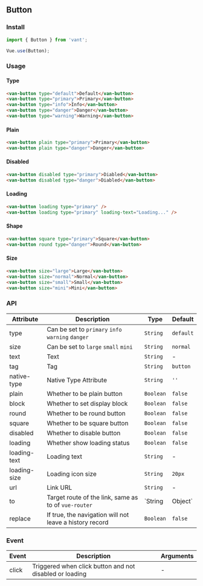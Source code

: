 ## Button

### Install
``` javascript
import { Button } from 'vant';

Vue.use(Button);
```

### Usage

#### Type

```html
<van-button type="default">Default</van-button>
<van-button type="primary">Primary</van-button>
<van-button type="info">Info</van-button>
<van-button type="danger">Danger</van-button>
<van-button type="warning">Warning</van-button>
```

#### Plain

```html
<van-button plain type="primary">Primary</van-button>
<van-button plain type="danger">Danger</van-button>
```

#### Disabled

```html
<van-button disabled type="primary">Diabled</van-button>
<van-button disabled type="danger">Diabled</van-button>
```

#### Loading

```html 
<van-button loading type="primary" />
<van-button loading type="primary" loading-text="Loading..." />
```

#### Shape

```html 
<van-button square type="primary">Square</van-button>
<van-button round type="danger">Round</van-button>
```

#### Size

```html 
<van-button size="large">Large</van-button>
<van-button size="normal">Normal</van-button>
<van-button size="small">Small</van-button>
<van-button size="mini">Mini</van-button>
```

### API

| Attribute | Description | Type | Default |
|------|------|------|------|
| type | Can be set to `primary` `info` `warning` `danger` | `String` | `default` |
| size | Can be set to `large` `small` `mini` | `String` | `normal` |
| text | Text | `String` | - |
| tag | Tag | `String` | `button` |
| native-type | Native Type Attribute | `String` | `''` |
| plain | Whether to be plain button | `Boolean` | `false` |
| block | Whether to set display block | `Boolean` | `false` |
| round | Whether to be round button | `Boolean` | `false` |
| square | Whether to be square button | `Boolean` | `false` |
| disabled | Whether to disable button | `Boolean` | `false` |
| loading | Whether show loading status | `Boolean` | `false` |
| loading-text | Loading text | `String` | - |
| loading-size | Loading icon size | `String` | `20px` |
| url | Link URL | `String` | - |
| to | Target route of the link, same as to of `vue-router` | `String | Object` | - |
| replace | If true, the navigation will not leave a history record | `Boolean` | `false` |

### Event

| Event | Description | Arguments |
|------|------|------|
| click | Triggered when click button and not disabled or loading | - |
